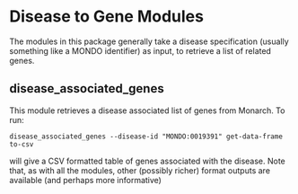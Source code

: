 # Disease to Gene Modules

The modules in this package generally take a disease specification (usually something like a MONDO identifier) 
as input, to retrieve a list of related genes.

## disease_associated_genes

This module retrieves a disease associated list of genes from Monarch. To run:

```
disease_associated_genes --disease-id "MONDO:0019391" get-data-frame to-csv
```

will give a CSV formatted table of genes associated with the disease. Note that, as with all the modules,
other (possibly richer) format outputs are available (and perhaps more informative)
